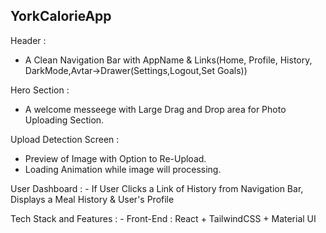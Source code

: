 YorkCalorieApp
-------------------------------------------------------------------------
Header :
   - A Clean Navigation Bar with AppName & Links(Home, Profile, History, DarkMode,Avtar->Drawer(Settings,Logout,Set Goals))

Hero Section :
   - A welcome messeege with Large Drag and Drop area for Photo Uploading Section.

Upload Detection Screen :
   - Preview of Image with Option to Re-Upload.
   - Loading Animation while image will processing.

User Dashboard : 
    - If User Clicks a Link of History from Navigation Bar, Displays a Meal History & User's Profile

Tech Stack and Features :
    - Front-End : React + TailwindCSS + Material UI
